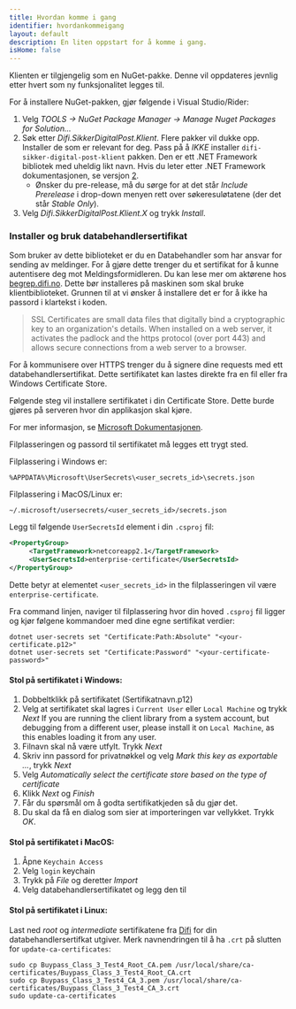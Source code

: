 ```yaml
---
title: Hvordan komme i gang
identifier: hvordankommeigang
layout: default
description: En liten oppstart for å komme i gang.
isHome: false
---
```


Klienten er tilgjengelig som en NuGet-pakke. Denne vil oppdateres jevnlig etter hvert som ny funksjonalitet legges til.

For å installere NuGet-pakken, gjør følgende i Visual Studio/Rider:

1. Velg _TOOLS -> NuGet Package Manager -> Manage Nuget Packages for Solution..._
1. Søk etter _Difi.SikkerDigitalPost.Klient_. Flere pakker vil dukke opp. Installer de som er relevant for deg. Pass på å _IKKE_ installer `difi-sikker-digital-post-klient` pakken. Den er ett .NET Framework bibliotek med uheldig likt navn.
Hvis du leter etter .NET Framework dokumentasjonen, se versjon [2](http://difi.github.io/sikker-digital-post-klient-dotnet/v2/).
	* Ønsker du pre-release, må du sørge for at det står _Include Prerelease_ i drop-down menyen rett over søkeresuløtatene (der det står _Stable Only_).
1. Velg _Difi.SikkerDigitalPost.Klient.X_ og trykk _Install_.


### Installer og bruk databehandlersertifikat
Som bruker av dette biblioteket er du en Databehandler som har ansvar for sending av meldinger. For å gjøre dette trenger du et sertifikat for å kunne autentisere deg mot Meldingsformidleren. Du kan lese mer om aktørene hos [begrep.difi.no](http://begrep.difi.no/SikkerDigitalPost/forretningslag/Aktorer). 
Dette bør installeres på maskinen som skal bruke klientbiblioteket. Grunnen til at vi ønsker å installere det er for å ikke ha passord i klartekst i koden.

<blockquote>SSL Certificates are small data files that digitally bind a cryptographic key to an organization's details. When installed on a web server, it activates the padlock and the https protocol (over port 443) and allows secure connections from a web server to a browser.</blockquote>

For å kommunisere over HTTPS trenger du å signere dine requests med ett databehandlersertifikat. Dette sertifikatet kan lastes direkte fra en fil eller fra Windows Certificate Store. 

Følgende steg vil installere sertifikatet i din Certificate Store. Dette burde gjøres på serveren hvor din applikasjon skal kjøre.

For mer informasjon, se [Microsoft Dokumentasjonen](https://docs.microsoft.com/en-us/aspnet/core/security/app-secrets?view=aspnetcore-2.2&tabs=windows#how-the-secret-manager-tool-works).

Filplasseringen og passord til sertifikatet må legges ett trygt sted.

Filplassering i Windows er:
```
%APPDATA%\Microsoft\UserSecrets\<user_secrets_id>\secrets.json
```

Filplassering i MacOS/Linux er:
```
~/.microsoft/usersecrets/<user_secrets_id>/secrets.json
```

Legg til følgende `UserSecretsId` element i din `.csproj` fil:
``` xml
<PropertyGroup>
     <TargetFramework>netcoreapp2.1</TargetFramework>
     <UserSecretsId>enterprise-certificate</UserSecretsId>
</PropertyGroup>
```

Dette betyr at elementet `<user_secrets_id>` in the filplasseringen vil være `enterprise-certificate`.

Fra command linjen, naviger til filplassering hvor din hoved `.csproj` fil ligger og kjør følgene kommandoer med dine egne sertifikat verdier:
```
dotnet user-secrets set "Certificate:Path:Absolute" "<your-certificate.p12>"
dotnet user-secrets set "Certificate:Password" "<your-certificate-password>"
```

#### Stol på sertifikatet i Windows:
1.  Dobbeltklikk på sertifikatet (Sertifikatnavn.p12)
1.  Velg at sertifikatet skal lagres i `Current User` eller `Local Machine` og trykk _Next_
If you are running the client library from a system account, but debugging from a different user, please install it on `Local Machine`, as this enables loading it from any user.
1.  Filnavn skal nå være utfylt. Trykk _Next_
1.  Skriv inn passord for privatnøkkel og velg _Mark this key as exportable ..._, trykk _Next_
1. Velg _Automatically select the certificate store based on the type of certificate_
1. Klikk _Next_ og _Finish_
1. Får du spørsmål om å godta sertifikatkjeden så du gjør det.
1. Du skal da få en dialog som sier at importeringen var vellykket. Trykk _OK_.


#### Stol på sertifikatet i MacOS:
1. Åpne `Keychain Access`
1. Velg `login` keychain
1. Trykk på _File_ og deretter _Import_
1. Velg databehandlersertifikatet og legg den til


#### Stol på sertifikatet i Linux:
Last ned _root_ og _intermediate_ sertifikatene fra [Difi](https://begrep.difi.no/SikkerDigitalPost/1.2.6/sikkerhet/sertifikathandtering) for din databehandlersertifkat utgiver.
Merk navnendringen til å ha `.crt` på slutten for `update-ca-certificates`:
 
```
sudo cp Buypass_Class_3_Test4_Root_CA.pem /usr/local/share/ca-certificates/Buypass_Class_3_Test4_Root_CA.crt
sudo cp Buypass_Class_3_Test4_CA_3.pem /usr/local/share/ca-certificates/Buypass_Class_3_Test4_CA_3.crt
sudo update-ca-certificates
```
